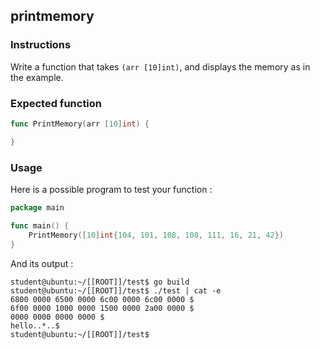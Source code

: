 ## printmemory

### Instructions

Write a function that takes `(arr [10]int)`, and displays the memory as in the example.

### Expected function

```go
func PrintMemory(arr [10]int) {

}
```

### Usage

Here is a possible program to test your function :

```go
package main

func main() {
	PrintMemory([10]int{104, 101, 108, 108, 111, 16, 21, 42})
}
```

And its output :

```console
student@ubuntu:~/[[ROOT]]/test$ go build
student@ubuntu:~/[[ROOT]]/test$ ./test | cat -e
6800 0000 6500 0000 6c00 0000 6c00 0000 $
6f00 0000 1000 0000 1500 0000 2a00 0000 $
0000 0000 0000 0000 $
hello..*..$
student@ubuntu:~/[[ROOT]]/test$
```
